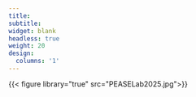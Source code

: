 ```yaml
---
title: 
subtitle:
widget: blank
headless: true
weight: 20
design:
  columns: '1'
---
```


<p> {{< figure library="true" src="PEASELab2025.jpg">}} </p>

